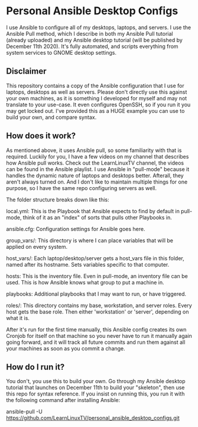 # Personal Ansible Desktop Configs

I use Ansible to configure all of my desktops, laptops, and servers. I use the Ansible Pull method, which I describe in both my Ansible Pull tutorial (already uploaded) and my Ansible desktop tutorial (will be published by December 11th 2020). It's fully automated, and scripts everything from system services to GNOME desktop settings.

## Disclaimer
This repository contains a copy of the Ansible configuration that I use for laptops, desktops as well as servers.
Please don't directly use this against your own machines, as it is something I developed for myself and may not translate to your use-case. It even configures OpenSSH, so if you run it you may get locked out. I've provided this as a HUGE example you can use to build your own, and compare syntax.

## How does it work?
As mentioned above, it uses Ansible pull, so some familiarity with that is required. Luckily for you, I have a few videos on my channel that describes how Ansible pull works. Check out the LearnLinuxTV channel, the videos can be found in the Ansible playlist. I use Ansible in "pull-mode" because it handles the dynamic nature of laptops and desktops better. Afterall, they aren't always turned on. And I don't like to maintain multiple things for one purpose, so I have the same repo configuring servers as well.

The folder structure breaks down like this:

local.yml: This is the Playbook that Ansible expects to find by default in pull-mode, think of it as an "index" of sorts that pulls other Playbooks in.


ansible.cfg: Configuration settings for Ansible goes here.


group_vars/: This directory is where I can place variables that will be applied on every system.


host_vars/: Each laptop/desktop/server gets a host_vars file in this folder, named after its hostname. Sets variables specific to that computer.


hosts: This is the inventory file. Even in pull-mode, an inventory file can be used. This is how Ansible knows what group to put a machine in.


playbooks: Additional playbooks that I may want to run, or have triggered.


roles/: This directory contains my base, workstation, and server roles. Every host gets the base role. Then either 'workstation' or 'server', depending on what it is.

After it's run for the first time manually, this Ansible config creates its own Cronjob for itself on that machine so you never have to run it manually again going forward, and it will track all future commits and run them against all your machines as soon as you commit a change.

## How do I run it?
You don't, you use this to build your own. Go through my Ansible desktop tutorial that launches on December 11th to build your "skeleton", then use this repo for syntax reference. If you insist on running this, you run it with the following command after installing Ansible:

ansible-pull -U https://github.com/LearnLinuxTV/personal_ansible_desktop_configs.git
